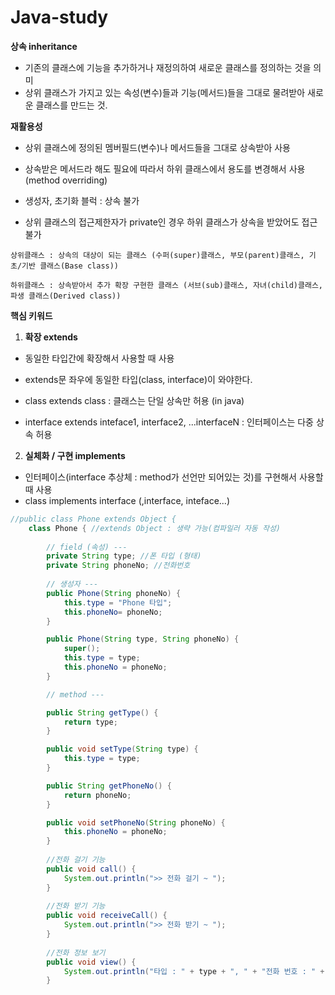 # Java-study

**상속 inheritance**
- 기존의 클래스에 기능을 추가하거나 재정의하여 새로운 클래스를 정의하는 것을 의미
- 상위 클래스가 가지고 있는 속성(변수)들과 기능(메서드)들을 그대로 물려받아 새로운 클래스를 만드는 것.
   
**재활용성**
- 상위 클래스에 정의된 멤버필드(변수)나 메서드들을 그대로 상속받아 사용
- 상속받은 메서드라 해도 필요에 따라서 하위 클래스에서 용도를 변경해서 사용(method overriding)   
   
- 생성자, 초기화 블럭 : 상속 불가
- 상위 클래스의 접근제한자가 private인 경우 하위 클래스가 상속을 받았어도 접근 불가   
   
`
상위클래스 : 상속의 대상이 되는 클래스 (수퍼(super)클래스, 부모(parent)클래스, 기초/기반 클래스(Base class))
`
   
`
하위클래스 : 상속받아서 추가 확장 구현한 클래스 (서브(sub)클래스, 자녀(child)클래스, 파생 클래스(Derived class))   
`
   

**핵심 키워드**

1. **확장 extends**
- 동일한 타입간에 확장해서 사용할 때 사용
- extends문 좌우에 동일한 타입(class, interface)이 와야한다.
   
- class extends class : 클래스는 단일 상속만 허용 (in java)
- interface extends inteface1, interface2, ...interfaceN : 인터페이스는 다중 상속 허용
   
   
   
2. **실체화 / 구현 implements**
- 인터페이스(interface 추상체 : method가 선언만 되어있는 것)를 구현해서 사용할 때 사용 
- class implements interface (,interface, inteface...)

```java
//public class Phone extends Object {
	class Phone { //extends Object : 생략 가능(컴파일러 자동 작성)
	
		// field (속성) ---
		private String type; //폰 타입 (형태)
		private String phoneNo; //전화번호
		
		// 생성자 ---
		public Phone(String phoneNo) {
			this.type = "Phone 타입";
			this.phoneNo= phoneNo;
		}

		public Phone(String type, String phoneNo) {
			super();
			this.type = type;
			this.phoneNo = phoneNo;
		}

		// method ---

		public String getType() {
			return type;
		}

		public void setType(String type) {
			this.type = type;
		}

		public String getPhoneNo() {
			return phoneNo;
		}

		public void setPhoneNo(String phoneNo) {
			this.phoneNo = phoneNo;
		}
		
		//전화 걸기 기능
		public void call() {
			System.out.println(">> 전화 걸기 ~ ");
		}
		
		//전화 받기 기능
		public void receiveCall() {
			System.out.println(">> 전화 받기 ~ ");
		}
		
		//전화 정보 보기
		public void view() {
			System.out.println("타입 : " + type + ", " + "전화 번호 : " + phoneNo);
		}
```
```java

```





















